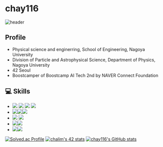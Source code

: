 # chay116

![header](https://capsule-render.vercel.app/api?type=Waving&color=auto&height=300&section=header&text=Welcome&fontSize=90)

## Profile


- Physical science and enginerring, School of Engineering, Nagoya University
- Division of Particle and Astrophysical Science, Department of Physics, Nagoya University
- 42 Seoul
- Boostcamper of Boostcamp AI Tech 2nd by NAVER Connect Foundation

## 💻 Skills

- <img src="https://img.shields.io/badge/C-172B4D?style=flat&logo=C&logoColor=white"/> <img src="https://img.shields.io/badge/C++-1E88E5?style=flat&logo=C%2B%2B&logoColor=white"/> <img src="https://img.shields.io/badge/Python-3766AB?style=flat&logo=Python&logoColor=white"/> <img src="https://img.shields.io/badge/Javascript-F7DF1E?style=flat&logo=JavaScript&logoColor=white"/></a>
- <img src="https://img.shields.io/badge/Vulkan-AC162C?style=flat&logo=Vulkan&logoColor=white"/></a><img src="https://img.shields.io/badge/OpenGL-5586A4?style=flat&logo=OpenGL&logoColor=white"/></a><img src="https://img.shields.io/badge/Unreal_Engine-0E1128?style=flat&logo=UnrealEngine&logoColor=white"/></a>
- <img src="https://img.shields.io/badge/Pytorch-FF3232?style=flat&logo=Pytorch&logoColor=white"> <img src="https://img.shields.io/badge/Numpy-1E8449?style=flat&logo=Numpy&logoColor=white">
- <img src="https://img.shields.io/badge/React-61DAFB?style=flat&logo=React&logoColor=white"/></a><img src="https://img.shields.io/badge/Nest-E0234E?style=flat&logo=NestJS&logoColor=white"/></a>
- <img src="https://img.shields.io/badge/Docker-2496ED?style=flat&logo=Docker&logoColor=white"/></a><img src="https://img.shields.io/badge/GNU_Bash-4EAA25?style=flat&logo=GNUBash&logoColor=white"/></a>

[![Solved.ac Profile](http://mazassumnida.wtf/api/v2/generate_badge?boj=chay116)](https://solved.ac/chay116/)
[![chalim's 42 stats](https://badge42.herokuapp.com/api/stats/chalim)](https://github.com/chalim/badge42)
[![chay116's GitHub stats](https://github-readme-stats.vercel.app/api?username=chay116)](https://github.com/chay116)